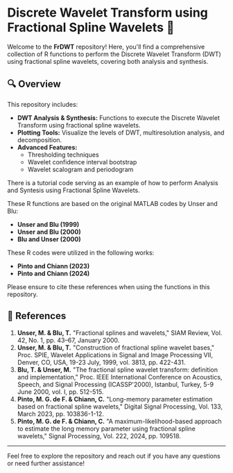 # Discrete Wavelet Transform using Fractional Spline Wavelets 🌊

Welcome to the **FrDWT** repository! Here, you'll find a comprehensive collection of R functions to perform the Discrete Wavelet Transform (DWT) using fractional spline wavelets, covering both analysis and synthesis.

## 🔍 Overview

This repository includes:

- **DWT Analysis & Synthesis:** Functions to execute the Discrete Wavelet Transform using fractional spline wavelets.
- **Plotting Tools:** Visualize the levels of DWT, multiresolution analysis, and decomposition.
- **Advanced Features:**
  - Thresholding techniques
  - Wavelet confidence interval bootstrap
  - Wavelet scalogram and periodogram

There is a tutorial code serving as an example of how to perform Analysis and Syntesis using Fractional Spline Wavelets. 

These R functions are based on the original MATLAB codes by Unser and Blu:

- **Unser and Blu (1999)**
- **Unser and Blu (2000)**
- **Blu and Unser (2000)**

These R codes were utilized in the following works:

- **Pinto and Chiann (2023)**
- **Pinto and Chiann (2024)**

Please ensure to cite these references when using the functions in this repository.

## 📑 References

1. **Unser, M. & Blu, T.** "Fractional splines and wavelets," SIAM Review, Vol. 42, No. 1, pp. 43–67, January 2000.
2. **Unser, M. & Blu, T.** "Construction of fractional spline wavelet bases," Proc. SPIE, Wavelet Applications in Signal and Image Processing VII, Denver, CO, USA, 19-23 July, 1999, vol. 3813, pp. 422-431.
3. **Blu, T. & Unser, M.** "The fractional spline wavelet transform: definition and implementation," Proc. IEEE International Conference on Acoustics, Speech, and Signal Processing (ICASSP'2000), Istanbul, Turkey, 5-9 June 2000, vol. I, pp. 512-515.
4. **Pinto, M. G. de F. & Chiann, C.** "Long-memory parameter estimation based on fractional spline wavelets," Digital Signal Processing, Vol. 133, March 2023, pp. 103836-1-12.
5. **Pinto, M. G. de F. & Chiann, C.** "A maximum-likelihood-based approach to estimate the long memory parameter using fractional spline wavelets," Signal Processing, Vol. 222, 2024, pp. 109518.

---

Feel free to explore the repository and reach out if you have any questions or need further assistance!
